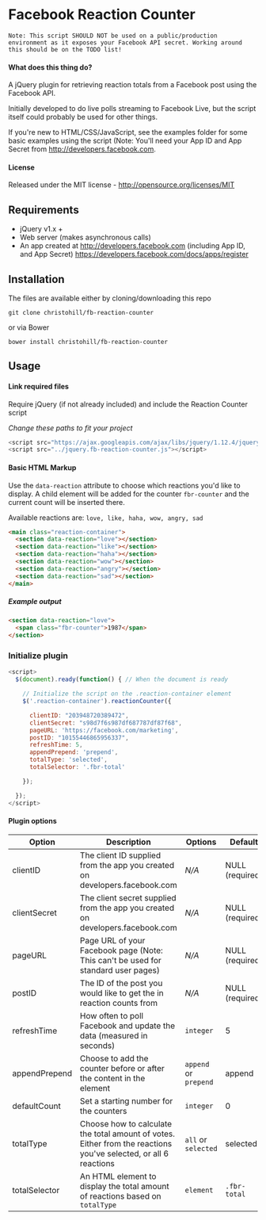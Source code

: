 # Facebook Reaction Counter

`Note: This script SHOULD NOT be used on a public/production environment as it exposes your Facebook API secret. Working around this should be on the TODO list!`

#### What does this thing do?

A jQuery plugin for retrieving reaction totals from a Facebook post using the Facebook API.  

Initially developed to do live polls streaming to Facebook Live, but the script itself could probably be used for other things.

If you're new to HTML/CSS/JavaScript, see the examples folder for some basic examples using the script (Note: You'll need your App ID and App Secret from http://developers.facebook.com.

#### License
Released under the MIT license - http://opensource.org/licenses/MIT

## Requirements
* jQuery v1.x +
* Web server (makes asynchronous calls)
* An app created at http://developers.facebook.com (including App ID, and App Secret) https://developers.facebook.com/docs/apps/register

## Installation

The files are available either by cloning/downloading this repo  

`git clone christohill/fb-reaction-counter`  

or via Bower  
  
`bower install christohill/fb-reaction-counter`

## Usage

#### Link required files
Require jQuery (if not already included) and include the Reaction Counter script  

*Change these paths to fit your project*
```javascript
<script src="https://ajax.googleapis.com/ajax/libs/jquery/1.12.4/jquery.min.js"></script>
<script src="../jquery.fb-reaction-counter.js"></script>
```

#### Basic HTML Markup
Use the `data-reaction` attribute to choose which reactions you'd like to display. A child element will be added for the counter `fbr-counter` and the current count will be inserted there.  
  
Available reactions are: `love, like, haha, wow, angry, sad`  
```html
<main class="reaction-container">
  <section data-reaction="love"></section>
  <section data-reaction="like"></section>
  <section data-reaction="haha"></section>
  <section data-reaction="wow"></section>
  <section data-reaction="angry"></section>
  <section data-reaction="sad"></section>
</main>
```
##### Example output
```html
<section data-reaction="love">
  <span class="fbr-counter">1987</span>
</section>
```

### Initialize plugin

```javascript
<script>
  $(document).ready(function() { // When the document is ready

  	// Initialize the script on the .reaction-container element
    $('.reaction-container').reactionCounter({

      clientID: "203948720389472",
      clientSecret: "s98d7f6s987df687787df87f68",
      pageURL: 'https://facebook.com/marketing',
      postID: "10155446865956337",
      refreshTime: 5,
      appendPrepend: 'prepend',
      totalType: 'selected',
      totalSelector: '.fbr-total'

    });

  });
</script>
```

#### Plugin options
|Option | Description | Options | Default |
|-------|------------|---------|---------|
|clientID | The client ID supplied from the app you created on developers.facebook.com | *N/A* | NULL (required)
|clientSecret | The client secret supplied from the app you created on developers.facebook.com | *N/A* | NULL (required)
|pageURL | Page URL of your Facebook page (Note: This can't be used for standard user pages) | *N/A* | NULL (required)
|postID | The ID of the post you would like to get the in reaction counts from | *N/A* | NULL (required)
|refreshTime | How often to poll Facebook and update the data (measured in seconds) | `integer` | 5
|appendPrepend | Choose to add the counter before or after the content in the element | `append` or `prepend` | append
|defaultCount | Set a starting number for the counters | `integer` | 0
|totalType | Choose how to calculate the total amount of votes. Either from the reactions you've selected, or all 6 reactions | `all` or `selected` | selected
|totalSelector | An HTML element to display the total amount of reactions based on `totalType` | `element` | `.fbr-total`
